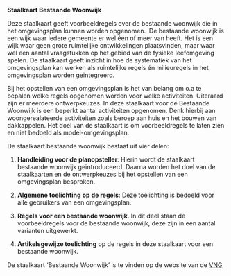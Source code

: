 **Staalkaart Bestaande Woonwijk**

Deze staalkaart geeft voorbeeldregels over de bestaande woonwijk die in het
omgevingsplan kunnen worden opgenomen.  De bestaande woonwijk is een wijk waar
iedere gemeente er wel één of meer van heeft. Het is een wijk waar geen grote
ruimtelijke ontwikkelingen plaatsvinden, maar waar wel een aantal vraagstukken
op het gebied van de fysieke leefomgeving spelen. De staalkaart geeft inzicht in
hoe de systematiek van het omgevingsplan kan werken als ruimtelijke regels én
milieuregels in het omgevingsplan worden geïntegreerd.  

Bij het opstellen van een omgevingsplan is het van belang om o.a te bepalen
welke regels opgenomen worden voor welke activiteiten. Uiteraard zijn er
meerdere ontwerpkeuzes. In deze staalkaart voor de Bestaande Woonwijk is een
beperkt aantal activiteiten opgenomen. Denk hierbij aan woongerealateerde
activiteiten zoals beroep aan huis en het bouwen van dakkappelen. Het doel van
de staalkaart is om voorbeeldregels te laten zien en niet bedoeld als
model-omgevingsplan.

De staalkaart bestaande woonwijk bestaat uit vier delen:  

1. **Handleiding voor de planopsteller**: Hierin wordt de staalkaart bestaande
woonwijk geïntroduceerd. Daarna worden het doel van de staalkaarten en de
ontwerpkeuzes bij het opstellen van een omgevingsplan besproken. 

2. **Algemene toelichting op de regels**: Deze toelichting is bedoeld voor alle
gebruikers van een omgevingsplan. 

3. **Regels voor een bestaande woonwijk**. In dit deel staan de voorbeeldregels
voor de bestaande woonwijk, deze zijn in een aantal varianten uitgewerkt. 

4. **Artikelsgewijze toelichting** op de regels in deze staalkaart voor een
bestaande woonwijk. 

De staalkaart ‘Bestaande Woonwijk’ is te vinden op de website van de
[VNG](https://vng.nl/publicaties/staalkaart-bestaande-woonwijk)
